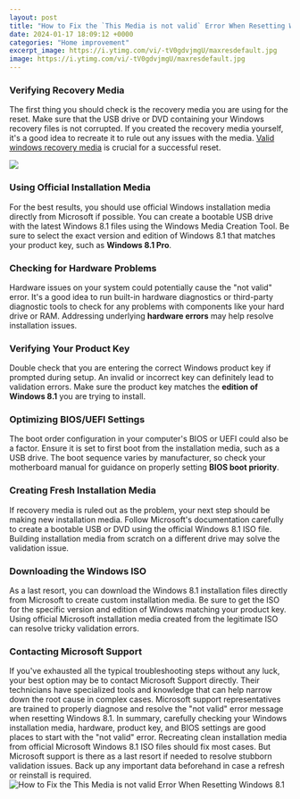 ```yaml
---
layout: post
title: "How to Fix the `This Media is not valid` Error When Resetting Windows 8.1"
date: 2024-01-17 18:09:12 +0000
categories: "Home improvement"
excerpt_image: https://i.ytimg.com/vi/-tV0gdvjmgU/maxresdefault.jpg
image: https://i.ytimg.com/vi/-tV0gdvjmgU/maxresdefault.jpg
---
```


### Verifying Recovery Media
The first thing you should check is the recovery media you are using for the reset. Make sure that the USB drive or DVD containing your Windows recovery files is not corrupted. If you created the recovery media yourself, it's a good idea to recreate it to rule out any issues with the media. [Valid windows recovery media](https://store.fi.io.vn/womens-cute-but-psycho-bae-darling-crazy-girlfriend-t-shirt/women&) is crucial for a successful reset.

![](https://cdn.windowsreport.com/wp-content/uploads/2017/10/there-was-a-problem-resetting-your-PC.png)
### Using Official Installation Media  
For the best results, you should use official Windows installation media directly from Microsoft if possible. You can create a bootable USB drive with the latest Windows 8.1 files using the Windows Media Creation Tool. Be sure to select the exact version and edition of Windows 8.1 that matches your product key, such as **Windows 8.1 Pro**.
### Checking for Hardware Problems
Hardware issues on your system could potentially cause the "not valid" error. It's a good idea to run built-in hardware diagnostics or third-party diagnostic tools to check for any problems with components like your hard drive or RAM. Addressing underlying **hardware errors** may help resolve installation issues.
### Verifying Your Product Key
Double check that you are entering the correct Windows product key if prompted during setup. An invalid or incorrect key can definitely lead to validation errors. Make sure the product key matches the **edition of Windows 8.1** you are trying to install. 
### Optimizing BIOS/UEFI Settings  
The boot order configuration in your computer's BIOS or UEFI could also be a factor. Ensure it is set to first boot from the installation media, such as a USB drive. The boot sequence varies by manufacturer, so check your motherboard manual for guidance on properly setting **BIOS boot priority**.
### Creating Fresh Installation Media
If recovery media is ruled out as the problem, your next step should be making new installation media. Follow Microsoft's documentation carefully to create a bootable USB or DVD using the official Windows 8.1 ISO file. Building installation media from scratch on a different drive may solve the validation issue.
### Downloading the Windows ISO  
As a last resort, you can download the Windows 8.1 installation files directly from Microsoft to create custom installation media. Be sure to get the ISO for the specific version and edition of Windows matching your product key. Using official Microsoft installation media created from the legitimate ISO can resolve tricky validation errors.
### Contacting Microsoft Support
If you've exhausted all the typical troubleshooting steps without any luck, your best option may be to contact Microsoft Support directly. Their technicians have specialized tools and knowledge that can help narrow down the root cause in complex cases. Microsoft support representatives are trained to properly diagnose and resolve the "not valid" error message when resetting Windows 8.1.
In summary, carefully checking your Windows installation media, hardware, product key, and BIOS settings are good places to start with the "not valid" error. Recreating clean installation media from official Microsoft Windows 8.1 ISO files should fix most cases. But Microsoft support is there as a last resort if needed to resolve stubborn validation issues. Back up any important data beforehand in case a refresh or reinstall is required.
![How to Fix the `This Media is not valid` Error When Resetting Windows 8.1](https://i.ytimg.com/vi/-tV0gdvjmgU/maxresdefault.jpg)